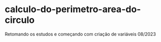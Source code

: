 # calculo-do-perimetro-area-do-circulo
Retomando os estudos e começando com criação de variáveis 08/2023
